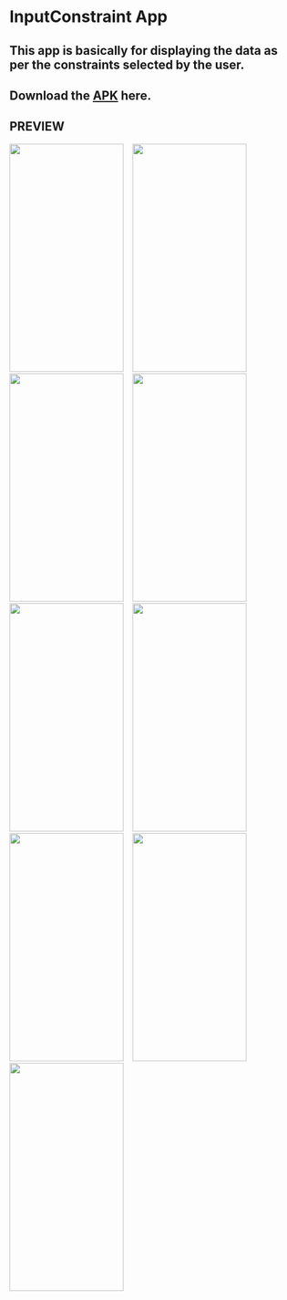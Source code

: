# InputConstraint App
## This app is basically for displaying the data as per the constraints selected by the user.
## Download the [APK](https://github.com/namita514/the_Streamliners/files/6824852/app-debug.zip) here.
## PREVIEW
<image src="https://user-images.githubusercontent.com/67231912/125826376-b7f5b673-840c-4e1b-80de-9ee0ed8ebf3a.jpg" width="200" height="400"/>&nbsp;&nbsp;&nbsp;&nbsp;<img src="https://user-images.githubusercontent.com/67231912/125826564-96fd4643-20ee-475e-acb3-c3c584d635a8.jpg" width="200" height="400"/>&nbsp;&nbsp;&nbsp;&nbsp;<img src="https://user-images.githubusercontent.com/67231912/125827461-bcb401a7-ecbd-4465-bd80-cbc87f186ee8.jpg" width="200" height="400"/>&nbsp;&nbsp;&nbsp;&nbsp;<img src="https://user-images.githubusercontent.com/67231912/125826655-d3cff59f-0402-4c27-8804-97f633f90441.jpg" width= "200" height="400"/>&nbsp;&nbsp;&nbsp;&nbsp;<img src="https://user-images.githubusercontent.com/67231912/125826688-849cd17b-9ec2-4cac-9944-730893be8e80.jpg" width="200" height="400"/>&nbsp;&nbsp;&nbsp;&nbsp;<img src="https://user-images.githubusercontent.com/67231912/125826714-7672e9ff-914b-404c-a8e5-f100359d1f71.jpg" width="200" height="400"/>&nbsp;&nbsp;&nbsp;&nbsp;<img src="https://user-images.githubusercontent.com/67231912/125826736-de9cc72d-5c89-45d6-8504-195ffc765ab8.jpg" width="200" height="400"/>&nbsp;&nbsp;&nbsp;&nbsp;<img src="https://user-images.githubusercontent.com/67231912/125826811-b8dc0171-0bd3-4203-83f2-c0e7e4674d9e.jpg" width="200" height="400"/>&nbsp;&nbsp;&nbsp;&nbsp;<img src="https://user-images.githubusercontent.com/67231912/125826829-6746d564-3b91-4332-8aee-5fd8aa9b3a12.jpg" width="200" height="400"/>
